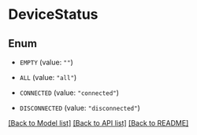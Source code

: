 # DeviceStatus

## Enum


* `EMPTY` (value: `""`)

* `ALL` (value: `"all"`)

* `CONNECTED` (value: `"connected"`)

* `DISCONNECTED` (value: `"disconnected"`)


[[Back to Model list]](../README.md#documentation-for-models) [[Back to API list]](../README.md#documentation-for-api-endpoints) [[Back to README]](../README.md)


